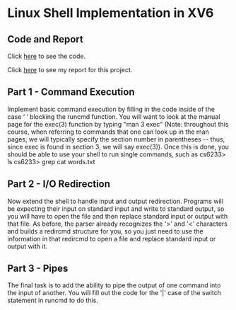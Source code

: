 # Linux Shell Implementation in XV6

## Code and Report
Click [here](https://github.com/aashaykorani/XV6-shell/blob/main/shell.c) to see the code.

Click [here](https://github.com/aashaykorani/XV6-shell/blob/main/Shell-report.pdf) to see my report for this project.

## Part 1 - Command Execution
Implement basic command execution by filling in the code inside of the case ‘ ‘  blocking the runcmd function. You will want to look at the manual page for the exec(3) function by typing "man 3 exec" (Note: throughout this course, when referring to commands that one can look up in the man pages, we will typically specify the section number in parentheses -- thus, since exec is found in section 3, we will say exec(3)). 
Once this is done, you should be able to use your shell to run single commands, such as 
cs6233> ls 
cs6233> grep cat words.txt 

## Part 2 - I/O Redirection
Now extend the shell to handle input and output redirection. Programs will be expecting their input on standard input and write to standard output, so you will have to open the file and then replace standard input or output with that file. As before, the parser already recognizes the '>' and '<' characters and builds a redircmd structure for you, so you just need to use the information in that redircmd to open a file and replace standard input or output with it. 

## Part 3 - Pipes
The final task is to add the ability to pipe the output of one command into the input of another. You will fill out the code for the '|' case of the switch statement in runcmd to do this. 


